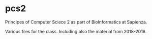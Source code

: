 # pcs2
Principes of Computer Sciece 2 as part of BioInformatics at Sapienza.

Various files for the class. Including also the material from 2018-2019.
